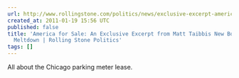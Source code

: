 ```yaml
---
url: http://www.rollingstone.com/politics/news/exclusive-excerpt-america-on-sale-from-matt-taibbis-griftopia-20101018
created_at: 2011-01-19 15:56 UTC
published: false
title: 'America for Sale: An Exclusive Excerpt from Matt Taibbis New Book on the Economic
  Meltdown | Rolling Stone Politics'
tags: []
---
```


All about the Chicago parking meter lease.
